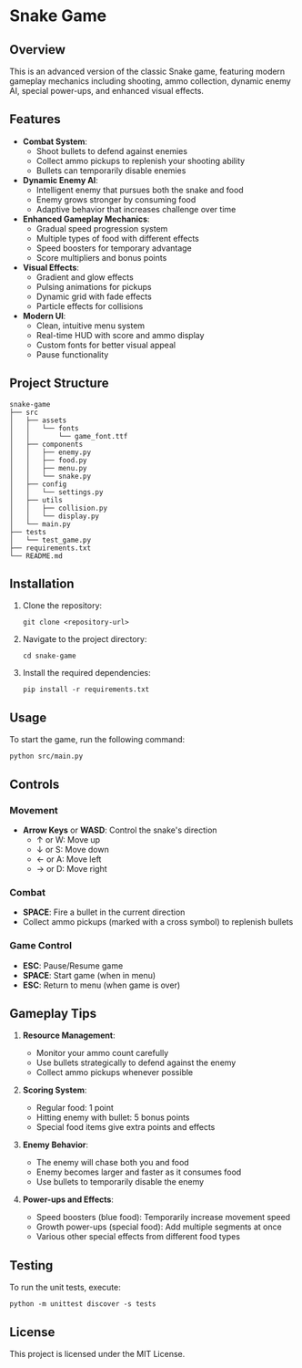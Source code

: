 # Snake Game

## Overview
This is an advanced version of the classic Snake game, featuring modern gameplay mechanics including shooting, ammo collection, dynamic enemy AI, special power-ups, and enhanced visual effects.

## Features
- **Combat System**: 
  - Shoot bullets to defend against enemies
  - Collect ammo pickups to replenish your shooting ability
  - Bullets can temporarily disable enemies
- **Dynamic Enemy AI**: 
  - Intelligent enemy that pursues both the snake and food
  - Enemy grows stronger by consuming food
  - Adaptive behavior that increases challenge over time
- **Enhanced Gameplay Mechanics**:
  - Gradual speed progression system
  - Multiple types of food with different effects
  - Speed boosters for temporary advantage
  - Score multipliers and bonus points
- **Visual Effects**:
  - Gradient and glow effects
  - Pulsing animations for pickups
  - Dynamic grid with fade effects
  - Particle effects for collisions
- **Modern UI**:
  - Clean, intuitive menu system
  - Real-time HUD with score and ammo display
  - Custom fonts for better visual appeal
  - Pause functionality

## Project Structure
```
snake-game
├── src
│   ├── assets
│   │   └── fonts
│   │       └── game_font.ttf
│   ├── components
│   │   ├── enemy.py
│   │   ├── food.py
│   │   ├── menu.py
│   │   └── snake.py
│   ├── config
│   │   └── settings.py
│   ├── utils
│   │   ├── collision.py
│   │   └── display.py
│   └── main.py
├── tests
│   └── test_game.py
├── requirements.txt
└── README.md
```

## Installation
1. Clone the repository:
   ```
   git clone <repository-url>
   ```
2. Navigate to the project directory:
   ```
   cd snake-game
   ```
3. Install the required dependencies:
   ```
   pip install -r requirements.txt
   ```

## Usage
To start the game, run the following command:
```
python src/main.py
```

## Controls
### Movement
- **Arrow Keys** or **WASD**: Control the snake's direction
  - ↑ or W: Move up
  - ↓ or S: Move down
  - ← or A: Move left
  - → or D: Move right

### Combat
- **SPACE**: Fire a bullet in the current direction
- Collect ammo pickups (marked with a cross symbol) to replenish bullets

### Game Control
- **ESC**: Pause/Resume game
- **SPACE**: Start game (when in menu)
- **ESC**: Return to menu (when game is over)

## Gameplay Tips
1. **Resource Management**:
   - Monitor your ammo count carefully
   - Use bullets strategically to defend against the enemy
   - Collect ammo pickups whenever possible

2. **Scoring System**:
   - Regular food: 1 point
   - Hitting enemy with bullet: 5 bonus points
   - Special food items give extra points and effects

3. **Enemy Behavior**:
   - The enemy will chase both you and food
   - Enemy becomes larger and faster as it consumes food
   - Use bullets to temporarily disable the enemy

4. **Power-ups and Effects**:
   - Speed boosters (blue food): Temporarily increase movement speed
   - Growth power-ups (special food): Add multiple segments at once
   - Various other special effects from different food types

## Testing
To run the unit tests, execute:
```
python -m unittest discover -s tests
```

## License
This project is licensed under the MIT License.